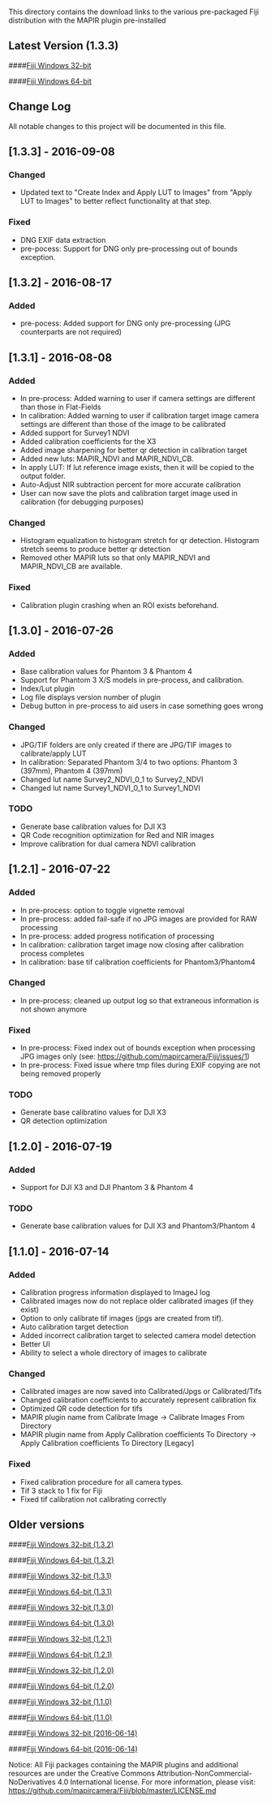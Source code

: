 This directory contains the download links to the various pre-packaged Fiji distribution with the MAPIR plugin pre-installed

## Latest Version (1.3.3)


####[Fiji Windows 32-bit](http://www.docs.peauproductions.com/fiji/fiji-win32-20160908.zip)

####[Fiji Windows 64-bit](http://www.docs.peauproductions.com/fiji/fiji-win64-20160908.zip)


## Change Log
All notable changes to this project will be documented in this file.

## [1.3.3] - 2016-09-08
### Changed
- Updated text to "Create Index and Apply LUT to Images" from "Apply LUT to Images" to better reflect functionality at that step.


### Fixed
- DNG EXIF data extraction
- pre-pocess: Support for DNG only pre-processing out of bounds exception.


## [1.3.2] - 2016-08-17
### Added
- pre-pocess: Added support for DNG only pre-processing (JPG counterparts are not required)

## [1.3.1] - 2016-08-08
### Added
- In pre-process: Added warning to user if camera settings are different than those in Flat-Fields
- In calibration: Added warning to user if calibration target image camera settings are different than those of the image to be calibrated
- Added support for Survey1 NDVI
- Added calibration coefficients for the X3
- Added image sharpening for better qr detection in calibration target
- Added new luts: MAPIR_NDVI and MAPIR_NDVI_CB.
- In apply LUT: If lut reference image exists, then it will be copied to the output folder.
- Auto-Adjust NIR subtraction percent for more accurate calibration
- User can now save the plots and calibration target image used in calibration (for debugging purposes)


### Changed
- Histogram equalization to histogram stretch for qr detection. Histogram stretch seems to produce better qr detection
- Removed other MAPIR luts so that only MAPIR_NDVI and MAPIR_NDVI_CB are available.

### Fixed
- Calibration plugin crashing when an ROI exists beforehand.

## [1.3.0] - 2016-07-26
### Added
- Base calibration values for Phantom 3 & Phantom 4
- Support for Phantom 3 X/S models in pre-process, and calibration.
- Index/Lut plugin
- Log file displays version number of plugin
- Debug button in pre-process to aid users in case something goes wrong

### Changed
- JPG/TIF folders are only created if there are JPG/TIF images to calibrate/apply LUT
- In calibration: Separated Phantom 3/4 to two options: Phantom 3 (397mm), Phantom 4 (397mm)
- Changed lut name Survey2_NDVI_0_1 to Survey2_NDVI
- Changed lut name Survey1_NDVI_0_1 to Survey1_NDVI

### TODO
- Generate base calibration values for DJI X3
- QR Code recognition optimization for Red and NIR images
- Improve calibration for dual camera NDVI calibration

## [1.2.1] - 2016-07-22
### Added
- In pre-process: option to toggle vignette removal
- In pre-process: added fail-safe if no JPG images are provided for RAW processing
- In pre-process: added progress notification of processing
- In calibration: calibration target image now closing after calibration process completes
- In calibration: base tif calibration coefficients for Phantom3/Phantom4

### Changed
- In pre-process: cleaned up output log so that extraneous information is not shown anymore

### Fixed
- In pre-process: Fixed index out of bounds exception when processing JPG images only (see: https://github.com/mapircamera/Fiji/issues/1)
- In pre-process: Fixed issue where tmp files during EXIF copying are not being removed properly

### TODO
- Generate base calibratino values for DJI X3
- QR detection optimization


## [1.2.0] - 2016-07-19
### Added
- Support for DJI X3 and DJI Phantom 3 & Phantom 4

### TODO
- Generate base calibration values for DJI X3 and Phantom3/Phantom 4

## [1.1.0] - 2016-07-14
### Added
- Calibration progress information displayed to ImageJ log
- Calibrated images now do not replace older calibrated images (if they exist)
- Option to only calibrate tif images (jpgs are created from tif).
- Auto calibration target detection
- Added incorrect calibration target to selected camera model detection
- Better UI
- Ability to select a whole directory of images to calibrate

### Changed
- Calibrated images are now saved into Calibrated/Jpgs or Calibrated/Tifs
- Changed calibration coefficients to accurately represent calibration fix
- Optimized QR code detection for tifs
- MAPIR plugin name from Calibrate Image -> Calibrate Images From Directory
- MAPIR plugin name from Apply Calibration coefficients To Directory -> Apply Calibration coefficients To Directory [Legacy]

### Fixed
- Fixed calibration procedure for all camera types.
- Tif 3 stack to 1 fix for Fiji
- Fixed tif calibration not calibrating correctly



## Older versions

####[Fiji Windows 32-bit (1.3.2)](http://www.docs.peauproductions.com/fiji/fiji-win32-20160817.zip)

####[Fiji Windows 64-bit (1.3.2)](http://www.docs.peauproductions.com/fiji/fiji-win64-20160817.zip)

####[Fiji Windows 32-bit (1.3.1)](http://www.docs.peauproductions.com/fiji/fiji-win32-20160808.zip)

####[Fiji Windows 64-bit (1.3.1)](http://www.docs.peauproductions.com/fiji/fiji-win64-20160808.zip)

####[Fiji Windows 32-bit (1.3.0)](http://www.docs.peauproductions.com/fiji/fiji-win32-20160726.zip)

####[Fiji Windows 64-bit (1.3.0)](http://www.docs.peauproductions.com/fiji/fiji-win64-20160726.zip)

####[Fiji Windows 32-bit (1.2.1)](http://www.docs.peauproductions.com/fiji/fiji-win32-20160722.zip)

####[Fiji Windows 64-bit (1.2.1)](http://www.docs.peauproductions.com/fiji/fiji-win64-20160722.zip)

####[Fiji Windows 32-bit (1.2.0)](http://www.docs.peauproductions.com/fiji/fiji-win32-20160719.zip)

####[Fiji Windows 64-bit (1.2.0)](http://www.docs.peauproductions.com/fiji/fiji-win64-20160719.zip)

####[Fiji Windows 32-bit (1.1.0)](http://www.docs.peauproductions.com/fiji/fiji-win32-20160714.zip)

####[Fiji Windows 64-bit (1.1.0)](http://www.docs.peauproductions.com/fiji/fiji-win64-20160714.zip)

####[Fiji Windows 32-bit (2016-06-14)](http://www.docs.peauproductions.com/fiji/fiji-win32-20160614.zip)

####[Fiji Windows 64-bit (2016-06-14)](http://www.docs.peauproductions.com/fiji/fiji-win64-20160614.zip)

Notice: All Fiji packages containing the MAPIR plugins and additional resources are under the Creative Commons Attribution-NonCommercial-NoDerivatives 4.0 International license. For more information, please visit: https://github.com/mapircamera/Fiji/blob/master/LICENSE.md

